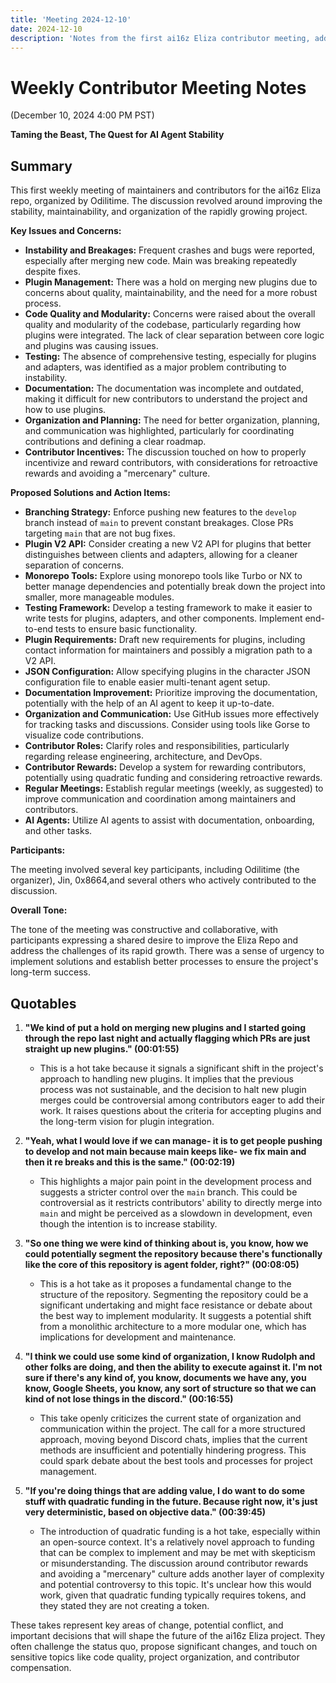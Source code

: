 ```yaml
---
title: 'Meeting 2024-12-10'
date: 2024-12-10
description: 'Notes from the first ai16z Eliza contributor meeting, addressing key challenges in stability, plugins, and codebase organization, with proposed solutions for improvement.'
---
```


# Weekly Contributor Meeting Notes

(December 10, 2024 4:00 PM PST)

**Taming the Beast, The Quest for AI Agent Stability**

## Summary

This first weekly meeting of maintainers and contributors for the ai16z Eliza repo, organized by Odilitime. The discussion revolved around improving the stability, maintainability, and organization of the rapidly growing project.

**Key Issues and Concerns:**

- **Instability and Breakages:** Frequent crashes and bugs were reported, especially after merging new code. Main was breaking repeatedly despite fixes.
- **Plugin Management:** There was a hold on merging new plugins due to concerns about quality, maintainability, and the need for a more robust process.
- **Code Quality and Modularity:** Concerns were raised about the overall quality and modularity of the codebase, particularly regarding how plugins were integrated. The lack of clear separation between core logic and plugins was causing issues.
- **Testing:** The absence of comprehensive testing, especially for plugins and adapters, was identified as a major problem contributing to instability.
- **Documentation:** The documentation was incomplete and outdated, making it difficult for new contributors to understand the project and how to use plugins.
- **Organization and Planning:** The need for better organization, planning, and communication was highlighted, particularly for coordinating contributions and defining a clear roadmap.
- **Contributor Incentives:** The discussion touched on how to properly incentivize and reward contributors, with considerations for retroactive rewards and avoiding a "mercenary" culture.

**Proposed Solutions and Action Items:**

- **Branching Strategy:** Enforce pushing new features to the `develop` branch instead of `main` to prevent constant breakages. Close PRs targeting `main` that are not bug fixes.
- **Plugin V2 API:** Consider creating a new V2 API for plugins that better distinguishes between clients and adapters, allowing for a cleaner separation of concerns.
- **Monorepo Tools:** Explore using monorepo tools like Turbo or NX to better manage dependencies and potentially break down the project into smaller, more manageable modules.
- **Testing Framework:** Develop a testing framework to make it easier to write tests for plugins, adapters, and other components. Implement end-to-end tests to ensure basic functionality.
- **Plugin Requirements:** Draft new requirements for plugins, including contact information for maintainers and possibly a migration path to a V2 API.
- **JSON Configuration:** Allow specifying plugins in the character JSON configuration file to enable easier multi-tenant agent setup.
- **Documentation Improvement:** Prioritize improving the documentation, potentially with the help of an AI agent to keep it up-to-date.
- **Organization and Communication:** Use GitHub issues more effectively for tracking tasks and discussions. Consider using tools like Gorse to visualize code contributions.
- **Contributor Roles:** Clarify roles and responsibilities, particularly regarding release engineering, architecture, and DevOps.
- **Contributor Rewards:** Develop a system for rewarding contributors, potentially using quadratic funding and considering retroactive rewards.
- **Regular Meetings:** Establish regular meetings (weekly, as suggested) to improve communication and coordination among maintainers and contributors.
- **AI Agents:** Utilize AI agents to assist with documentation, onboarding, and other tasks.

**Participants:**

The meeting involved several key participants, including Odilitime (the organizer), Jin, 0x8664,and several others who actively contributed to the discussion.

**Overall Tone:**

The tone of the meeting was constructive and collaborative, with participants expressing a shared desire to improve the Eliza Repo and address the challenges of its rapid growth. There was a sense of urgency to implement solutions and establish better processes to ensure the project's long-term success.

## Quotables

1. **"We kind of put a hold on merging new plugins and I started going through the repo last night and actually flagging which PRs are just straight up new plugins." (00:01:55)**

   - This is a hot take because it signals a significant shift in the project's approach to handling new plugins. It implies that the previous process was not sustainable, and the decision to halt new plugin merges could be controversial among contributors eager to add their work. It raises questions about the criteria for accepting plugins and the long-term vision for plugin integration.

2. **"Yeah, what I would love if we can manage- it is to get people pushing to develop and not main because main keeps like- we fix main and then it re breaks and this is the same." (00:02:19)**

   - This highlights a major pain point in the development process and suggests a stricter control over the `main` branch. This could be controversial as it restricts contributors' ability to directly merge into `main` and might be perceived as a slowdown in development, even though the intention is to increase stability.

3. **"So one thing we were kind of thinking about is, you know, how we could potentially segment the repository because there's functionally like the core of this repository is agent folder, right?" (00:08:05)**

   - This is a hot take as it proposes a fundamental change to the structure of the repository. Segmenting the repository could be a significant undertaking and might face resistance or debate about the best way to implement modularity. It suggests a potential shift from a monolithic architecture to a more modular one, which has implications for development and maintenance.

4. **"I think we could use some kind of organization, I know Rudolph and other folks are doing, and then the ability to execute against it. I'm not sure if there's any kind of, you know, documents we have any, you know, Google Sheets, you know, any sort of structure so that we can kind of not lose things in the discord." (00:16:55)**

   - This take openly criticizes the current state of organization and communication within the project. The call for a more structured approach, moving beyond Discord chats, implies that the current methods are insufficient and potentially hindering progress. This could spark debate about the best tools and processes for project management.

5. **"If you're doing things that are adding value, I do want to do some stuff with quadratic funding in the future. Because right now, it's just very deterministic, based on objective data." (00:39:45)**
   - The introduction of quadratic funding is a hot take, especially within an open-source context. It's a relatively novel approach to funding that can be complex to implement and may be met with skepticism or misunderstanding. The discussion around contributor rewards and avoiding a "mercenary" culture adds another layer of complexity and potential controversy to this topic. It's unclear how this would work, given that quadratic funding typically requires tokens, and they stated they are not creating a token.

These takes represent key areas of change, potential conflict, and important decisions that will shape the future of the ai16z Eliza project. They often challenge the status quo, propose significant changes, and touch on sensitive topics like code quality, project organization, and contributor compensation.
